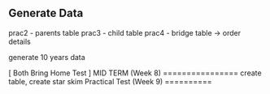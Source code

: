 Generate Data
--------
prac2 - parents table
prac3 - child table 
prac4 - bridge table -> order details

generate 10 years data

[ Both Bring Home Test ]
MID TERM (Week 8) ================ create table, create star skim
Practical Test (Week 9) ========== 

